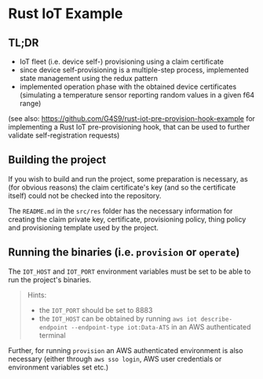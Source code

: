 # Rust IoT Example

## TL;DR

- IoT fleet (i.e. device self-) provisioning using a claim certificate
- since device self-provisioning is a multiple-step process, implemented state management using the redux pattern
- implemented operation phase with the obtained device certificates (simulating a temperature sensor reporting random
  values in a given f64 range)

(see also: https://github.com/G4S9/rust-iot-pre-provision-hook-example for implementing a Rust IoT pre-provisioning
hook, that can be used to further validate self-registration requests)

## Building the project

If you wish to build and run the project, some preparation is necessary, as (for obvious reasons) the claim
certificate's key (and so the certificate itself) could not be checked into the repository.

The `README.md` in the `src/res` folder has the necessary information for creating the claim private key, certificate,
provisioning policy, thing policy and provisioning template used by the project.

## Running the binaries (i.e. `provision` or `operate`)

The `IOT_HOST` and `IOT_PORT` environment variables must be set to be able to run the project's binaries.

> Hints:
>
> - the `IOT_PORT` should be set to 8883
> - the `IOT_HOST` can be obtained by running `aws iot describe-endpoint --endpoint-type iot:Data-ATS` in an AWS
    authenticated terminal

Further, for running `provision` an AWS authenticated environment is also necessary (either through `aws sso login`, AWS
user credentials or environment variables set etc.)
